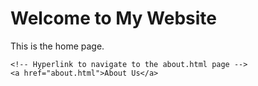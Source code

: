 <!-- index.html -->
<!DOCTYPE html>
<html lang="en">
<head>
    <meta charset="UTF-8">
    <meta name="viewport" content="width=device-width, initial-scale=1.0">
    <title>Home Page</title>
</head>
<body>
    <h1>Welcome to My Website</h1>
    <p>This is the home page.</p>
    
    <!-- Hyperlink to navigate to the about.html page -->
    <a href="about.html">About Us</a>
</body>
</html>

